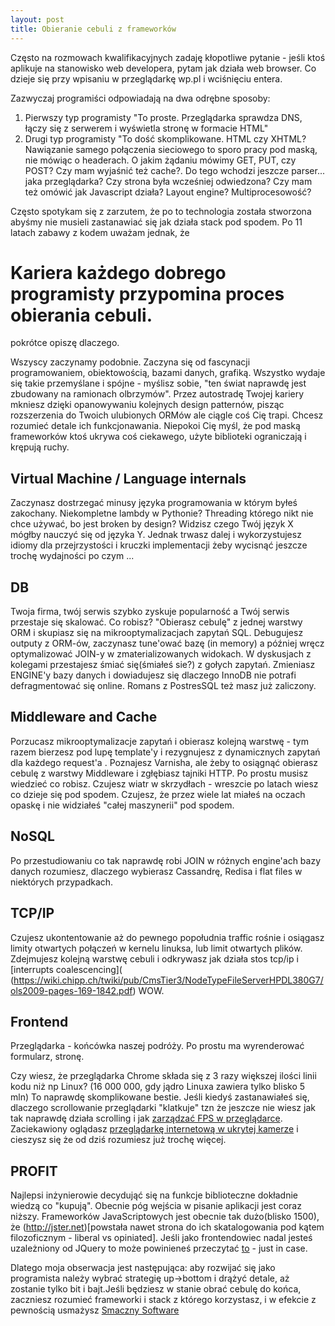 ```yaml
---
layout: post
title: Obieranie cebuli z frameworków
---
```


Często na rozmowach kwalifikacyjnych zadaję kłopotliwe pytanie - jeśli ktoś aplikuje na stanowisko web developera, pytam jak działa web browser. Co dzieje się przy wpisaniu w przeglądarkę wp.pl i wciśnięciu entera.

Zazwyczaj programiści odpowiadają na dwa odrębne sposoby:

1. Pierwszy typ programisty "To proste. Przeglądarka sprawdza DNS, łączy się z serwerem i wyświetla stronę w formacie HTML"
2. Drugi typ programisty "To dość skomplikowane. HTML czy XHTML? Nawiązanie samego połączenia sieciowego to sporo pracy pod maską, nie mówiąc o headerach. O jakim żądaniu mówimy GET, PUT, czy POST? Czy mam wyjaśnić też cache?. Do tego wchodzi jeszcze parser... jaka przeglądarka? Czy strona była wcześniej odwiedzona? Czy mam też omówić jak Javascript działa? Layout engine? Multiprocesowość? 

Często spotykam się z zarzutem, że po to technologia została stworzona abyśmy nie musieli zastanawiać się jak działa stack pod spodem. Po 11 latach zabawy z kodem uważam jednak, że

# Kariera każdego dobrego programisty przypomina proces obierania cebuli. 

pokrótce opiszę dlaczego.

Wszyscy zaczynamy podobnie. Zaczyna się od fascynacji programowaniem, obiektowością, bazami danych, grafiką. Wszystko wydaje się takie przemyślane i spójne - myślisz sobie, "ten świat naprawdę jest zbudowany na ramionach olbrzymów". Przez autostradę Twojej kariery mkniesz dzięki opanowywaniu kolejnych design patternów, pisząc rozszerzenia do Twoich ulubionych ORMów ale ciągle coś Cię trapi. Chcesz rozumieć detale ich funkcjonawania. Niepokoi Cię myśl, że pod maską frameworków ktoś ukrywa coś ciekawego, użyte biblioteki ograniczają i krępują ruchy. 

## Virtual Machine / Language internals

Zaczynasz dostrzegać minusy języka programowania w którym byłeś zakochany. Niekompletne lambdy w Pythonie? Threading którego nikt nie chce używać, bo jest broken by design? Widzisz czego Twój język X mógłby nauczyć się od języka Y. Jednak trwasz dalej i wykorzystujesz idiomy dla przejrzystości i kruczki implementacji żeby wycisnąć jeszcze trochę wydajności po czym ...

## DB

Twoja firma, twój serwis szybko zyskuje popularność a Twój serwis przestaje się skalować. Co robisz? "Obierasz cebulę" z jednej warstwy ORM i skupiasz się na mikrooptymalizacjach zapytań SQL. Debugujesz outputy z ORM-ów, zaczynasz tune'ować bazę (in memory) a później wręcz optymalizować JOIN-y w zmaterializowanych widokach. W dyskusjach z kolegami przestajesz śmiać się(śmiałeś sie?) z gołych zapytań. Zmieniasz ENGINE'y bazy danych i dowiadujesz się dlaczego InnoDB nie potrafi defragmentować się online. Romans z PostresSQL też masz już zaliczony. 

## Middleware and Cache

Porzucasz mikrooptymalizacje zapytań i obierasz kolejną warstwę - tym razem bierzesz pod lupę template'y i rezygnujesz z dynamicznych zapytań dla każdego request'a . Poznajesz Varnisha, ale żeby to osiągnąć obierasz cebulę z warstwy Middleware i zgłębiasz tajniki HTTP. Po prostu musisz wiedzieć co robisz. Czujesz wiatr w skrzydłach - wreszcie po latach wiesz co dzieje się pod spodem. Czujesz, że przez wiele lat miałeś na oczach opaskę i nie widziałeś "całej maszynerii" pod spodem. 

## NoSQL

Po przestudiowaniu co tak naprawdę robi JOIN w różnych engine'ach bazy danych rozumiesz, dlaczego wybierasz Cassandrę, Redisa i flat files w niektórych przypadkach. 

## TCP/IP

Czujesz ukontentowanie aż do pewnego popołudnia traffic rośnie i osiągasz limity otwartych połączeń w kernelu linuksa, lub limit otwartych plików. Zdejmujesz kolejną warstwę cebuli i odkrywasz jak działa stos tcp/ip i [interrupts coalescencing]( (https://wiki.chipp.ch/twiki/pub/CmsTier3/NodeTypeFileServerHPDL380G7/ols2009-pages-169-1842.pdf)
WOW.

## Frontend

Przeglądarka - końcówka naszej podróży. Po prostu ma wyrenderować formularz, stronę. 

Czy wiesz, że przeglądarka Chrome składa się z 3 razy większej ilości linii kodu niż np Linux? (16 000 000,  gdy jądro Linuxa zawiera tylko blisko 5 mln) To naprawdę skomplikowane bestie. Jeśli kiedyś zastanawiałeś się, dlaczego scrollowanie przeglądarki "klatkuje" tzn że jeszcze nie wiesz jak tak naprawdę działa scrolling i jak [zarządzać FPS w przeglądarce]( http://www.html5rocks.com/en/tutorials/speed/html5/). Zaciekawiony oglądasz [przeglądarkę internetową w ukrytej kamerze](https://www.youtube.com/watch?v=2xm2IjniJOk) i cieszysz się że od dziś rozumiesz już trochę więcej.

## PROFIT

Najlepsi inżynierowie decydująć się na funkcje biblioteczne dokładnie wiedzą co "kupują". Obecnie póg wejścia w pisanie aplikacji jest coraz niższy. Frameworków JavaScriptowych jest obecnie tak dużo(blisko 1500), że  (http://jster.net)[powstała nawet strona do ich skatalogowania pod kątem filozoficznym - liberal vs opiniated]. Jeśli jako frontendowiec nadal jesteś uzależniony od JQuery to może powinieneś przeczytać [to](http://youmightnotneedjquery.com) - just in case.

Dlatego moja obserwacja jest następująca: aby rozwijać się jako programista należy wybrać strategię up->bottom i drążyć detale, aż zostanie tylko bit i bajt.Jeśli będziesz w stanie obrać cebulę do końca, zaczniesz rozumieć frameworki i stack z którego korzystasz, i w efekcie z pewnością usmażysz [Smaczny Software](https://www.youtube.com/watch?v=khtLkmpM28I&spfreload=10)


